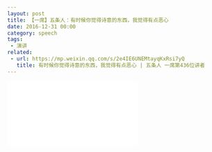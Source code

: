 ```yaml
---
layout: post
title: 【一席】五条人：有时候你觉得诗意的东西，我觉得有点恶心 
date: 2016-12-31 00:00
category: speech
tags:
 - 演讲
related:
 - url: https://mp.weixin.qq.com/s/2e4IE6UNEMtayqKxRsi7yQ
   title: 有时候你觉得诗意的东西，我觉得有点恶心 | 五条人 一席第436位讲者
---
```


<div class="iframe-container">
<iframe class="responsive-iframe" src="//player.bilibili.com/player.html?aid=8936832&bvid=BV16x411k7Af&cid=14751828&page=1" frameborder="no" allowfullscreen="true"></iframe>
</div>
